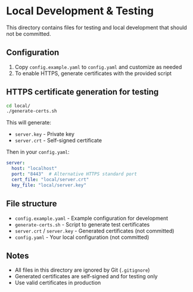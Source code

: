 # Local Development & Testing

This directory contains files for testing and local development that should not be committed.

## Configuration

1. Copy `config.example.yaml` to `config.yaml` and customize as needed
2. To enable HTTPS, generate certificates with the provided script

## HTTPS certificate generation for testing

```bash
cd local/
./generate-certs.sh
```

This will generate:
- `server.key` - Private key
- `server.crt` - Self-signed certificate

Then in your `config.yaml`:

```yaml
server:
  host: "localhost"
  port: "8443"  # Alternative HTTPS standard port
  cert_file: "local/server.crt"
  key_file: "local/server.key"
```

## File structure

- `config.example.yaml` - Example configuration for development
- `generate-certs.sh` - Script to generate test certificates
- `server.crt` / `server.key` - Generated certificates (not committed)
- `config.yaml` - Your local configuration (not committed)

## Notes

- All files in this directory are ignored by Git (`.gitignore`)
- Generated certificates are self-signed and for testing only
- Use valid certificates in production
